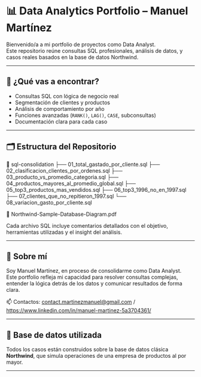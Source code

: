 # 📊 Data Analytics Portfolio – Manuel Martínez

Bienvenido/a a mi portfolio de proyectos como Data Analyst.  
Este repositorio reúne consultas SQL profesionales, análisis de datos, y casos reales basados en la base de datos Northwind.

---

## 🧠 ¿Qué vas a encontrar?

- Consultas SQL con lógica de negocio real
- Segmentación de clientes y productos
- Análisis de comportamiento por año
- Funciones avanzadas (`RANK()`, `LAG()`, `CASE`, subconsultas)
- Documentación clara para cada caso

---

## 🗂️ Estructura del Repositorio

📁 sql-consolidation
├── 01_total_gastado_por_cliente.sql
├── 02_clasificacion_clientes_por_ordenes.sql
├── 03_producto_vs_promedio_categoria.sql
├── 04_productos_mayores_al_promedio_global.sql
├── 05_top3_productos_mas_vendidos.sql
├── 06_top3_1996_no_en_1997.sql
├── 07_clientes_que_no_repitieron_1997.sql
└── 08_variacion_gasto_por_cliente.sql

📄 Northwind-Sample-Database-Diagram.pdf


Cada archivo SQL incluye comentarios detallados con el objetivo, herramientas utilizadas y el insight del análisis.

---

## 🚀 Sobre mí

Soy Manuel Martínez, en proceso de consolidarme como Data Analyst.  
Este portfolio refleja mi capacidad para resolver consultas complejas, entender la lógica detrás de los datos y comunicar resultados de forma clara.

📫 Contactos: contact.martinezmanuel@gmail.com / https://www.linkedin.com/in/manuel-martinez-5a3704361/ 

---

## 🧩 Base de datos utilizada

Todos los casos están construidos sobre la base de datos clásica **Northwind**, que simula operaciones de una empresa de productos al por mayor.

---
